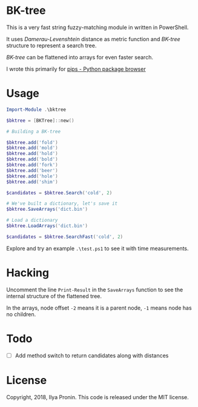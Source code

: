 # BK-tree

This is a very fast string fuzzy-matching module in written in PowerShell.

It uses *Damerau-Levenshtein* distance as metric function
and *BK-tree* structure to represent a search tree.

*BK-tree* can be flattened into arrays for even faster search.

I wrote this primarily for [pips - Python package browser](https://github.com/ptytb/pips)

# Usage

```PowerShell
Import-Module .\bktree

$bktree = [BKTree]::new()

# Building a BK-tree

$bktree.add('fold')
$bktree.add('mold')
$bktree.add('hold')
$bktree.add('bold')
$bktree.add('fork')
$bktree.add('beer')
$bktree.add('hole')
$bktree.add('shim')

$candidates = $bktree.Search('cold', 2)

# We've built a dictionary, let's save it
$bktree.SaveArrays('dict.bin')

# Load a dictionary
$bktree.LoadArrays('dict.bin')

$candidates = $bktree.SearchFast('cold', 2)
```

Explore and try an example `.\test.ps1` to see it with time measurements.

# Hacking

Uncomment the line `Print-Result` in the `SaveArrays` function to see the internal 
structure of the flattened tree.

In the arrays, node offset `-2` means it is a parent node, `-1` means node has no children.

# Todo

- [ ] Add method switch to return candidates along with distances

# License

Copyright, 2018, Ilya Pronin.
This code is released under the MIT license.
